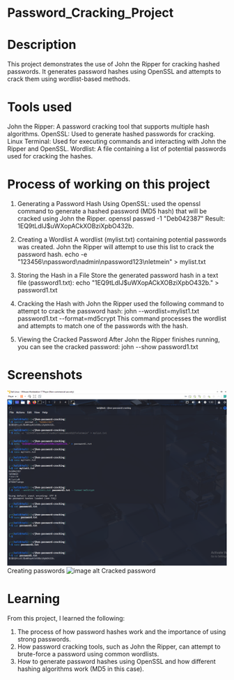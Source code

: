 # Password_Cracking_Project

# Description
This project demonstrates the use of John the Ripper for cracking hashed passwords. It generates password hashes using OpenSSL and attempts to crack them using wordlist-based methods.

# Tools used
John the Ripper: A password cracking tool that supports multiple hash algorithms.
OpenSSL: Used to generate hashed passwords for cracking.
Linux Terminal: Used for executing commands and interacting with John the Ripper and OpenSSL.
Wordlist: A file containing a list of potential passwords used for cracking the hashes.

# Process of working on this project
1. Generating a Password Hash Using OpenSSL:
used the openssl command to generate a hashed password (MD5 hash) that will be cracked using John the Ripper.
openssl passwd -1 "Deb042387"
Result:
$1$EQ9tLdIJ$uWXopACkXOBziXpbO432b.

2. Creating a Wordlist
A wordlist (mylist.txt) containing potential passwords was created. John the Ripper will attempt to use this list to crack the password hash.
echo -e "123456\npassword\nadmin\npassword123\nletmein" > mylist.txt

3. Storing the Hash in a File
Store the generated password hash in a text file (password1.txt):
echo "$1$EQ9tLdIJ$uWXopACkXOBziXpbO432b." > password1.txt

4. Cracking the Hash with John the Ripper
used the following command to attempt to crack the password hash:
john --wordlist=mylist1.txt password1.txt --format=md5crypt
This command processes the wordlist and attempts to match one of the passwords with the hash.

5. Viewing the Cracked Password
After John the Ripper finishes running, you can see the cracked password:
john --show password1.txt

# Screenshots
![image alt](https://github.com/Omitdeb97/Password_Cracking_Project/blob/main/password%20creating%20.png?raw=true)
Creating passwords
![image alt]()
Cracked password
# Learning
From this project, I learned the following:

1. The process of how password hashes work and the importance of using strong passwords.
2. How password cracking tools, such as John the Ripper, can attempt to brute-force a password using common wordlists.
3. How to generate password hashes using OpenSSL and how different hashing algorithms work (MD5 in this case).




